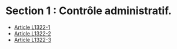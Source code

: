 # Section 1 : Contrôle administratif.

* [Article L1322-1](./LEGIARTI000006901440.md)
* [Article L1322-2](./LEGIARTI000006901441.md)
* [Article L1322-3](./LEGIARTI000006901442.md)
